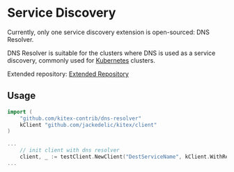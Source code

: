# Service Discovery

Currently, only one service discovery extension is open-sourced: DNS Resolver.

DNS Resolver is suitable for the clusters where DNS is used as a service discovery, commonly used for [Kubernetes](https://kubernetes.io/) clusters.

Extended repository: [Extended Repository](https://github.com/kitex-contrib)

## Usage

```go
import (
    "github.com/kitex-contrib/dns-resolver"
    kClient "github.com/jackedelic/kitex/client"
)

...
    // init client with dns resolver
	client, _ := testClient.NewClient("DestServiceName", kClient.WithResolver(dns.NewDNSResolver()))
...
```
